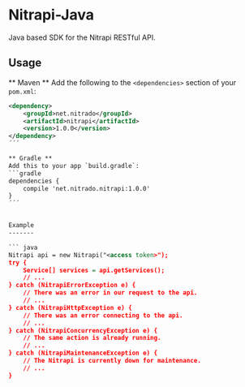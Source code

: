 Nitrapi-Java
============

Java based SDK for the Nitrapi RESTful API.

Usage
-----

** Maven **
Add the following to the `<dependencies>` section of your `pom.xml`:
```xml
<dependency>
    <groupId>net.nitrado</groupId>
    <artifactId>nitrapi</artifactId>
    <version>1.0.0</version>
</dependency>
´´´

** Gradle **
Add this to your app `build.gradle`:
```gradle
dependencies {
    compile 'net.nitrado.nitrapi:1.0.0'
}
´´´


Example
-------

``` java
Nitrapi api = new Nitrapi("<access token>");
try {
    Service[] services = api.getServices();
    // ...
} catch (NitrapiErrorException e) {
    // There was an error in our request to the api.
    // ...
} catch (NitrapiHttpException e) {
    // There was an error connecting to the api.
    // ...
} catch (NitrapiConcurrencyException e) {
    // The same action is already running.
    // ...
} catch (NitrapiMaintenanceException e) {
    // The Nitrapi is currently down for maintenance.
    // ...
}
```